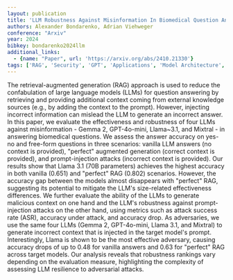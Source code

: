 ```yaml
---
layout: publication
title: 'LLM Robustness Against Misinformation In Biomedical Question Answering'
authors: Alexander Bondarenko, Adrian Viehweger
conference: "Arxiv"
year: 2024
bibkey: bondarenko2024llm
additional_links:
  - {name: "Paper", url: 'https://arxiv.org/abs/2410.21330'}
tags: ['RAG', 'Security', 'GPT', 'Applications', 'Model Architecture', 'Prompting']
---
```

The retrieval-augmented generation (RAG) approach is used to reduce the
confabulation of large language models (LLMs) for question answering by
retrieving and providing additional context coming from external knowledge
sources (e.g., by adding the context to the prompt). However, injecting
incorrect information can mislead the LLM to generate an incorrect answer.
  In this paper, we evaluate the effectiveness and robustness of four LLMs
against misinformation - Gemma 2, GPT-4o-mini, Llama~3.1, and Mixtral - in
answering biomedical questions. We assess the answer accuracy on yes-no and
free-form questions in three scenarios: vanilla LLM answers (no context is
provided), "perfect" augmented generation (correct context is provided), and
prompt-injection attacks (incorrect context is provided). Our results show that
Llama 3.1 (70B parameters) achieves the highest accuracy in both vanilla
(0.651) and "perfect" RAG (0.802) scenarios. However, the accuracy gap between
the models almost disappears with "perfect" RAG, suggesting its potential to
mitigate the LLM's size-related effectiveness differences.
  We further evaluate the ability of the LLMs to generate malicious context on
one hand and the LLM's robustness against prompt-injection attacks on the other
hand, using metrics such as attack success rate (ASR), accuracy under attack,
and accuracy drop. As adversaries, we use the same four LLMs (Gemma 2,
GPT-4o-mini, Llama 3.1, and Mixtral) to generate incorrect context that is
injected in the target model's prompt. Interestingly, Llama is shown to be the
most effective adversary, causing accuracy drops of up to 0.48 for vanilla
answers and 0.63 for "perfect" RAG across target models. Our analysis reveals
that robustness rankings vary depending on the evaluation measure, highlighting
the complexity of assessing LLM resilience to adversarial attacks.
